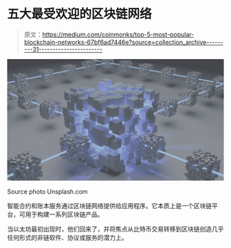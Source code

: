 # 五大最受欢迎的区块链网络

> 原文：<https://medium.com/coinmonks/top-5-most-popular-blockchain-networks-67bf6ad7446e?source=collection_archive---------31----------------------->

![](img/b4e90b5a3a15810d3a76cc2f7166a70e.png)

Source photo Unsplash.com

智能合约和账本服务通过区块链网络提供给应用程序。它本质上是一个区块链平台，可用于构建一系列区块链产品。

当以太坊最初出现时，他们回来了，并将焦点从比特币交易转移到区块链创造几乎任何形式的非链软件、协议或服务的潜力上。